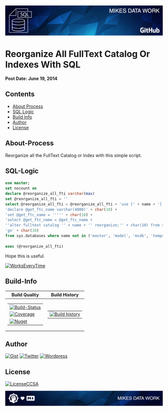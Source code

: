 ![MIKES DATA WORK GIT REPO](https://raw.githubusercontent.com/mikesdatawork/images/master/git_mikes_data_work_banner_01.png "Mikes Data Work")        

# Reorganize All FullText Catalog Or Indexes With SQL
**Post Date: June 19, 2014**        



## Contents    
- [About Process](##About-Process)  
- [SQL Logic](#SQL-Logic)  
- [Build Info](#Build-Info)  
- [Author](#Author)  
- [License](#License)       

## About-Process

<p>Reorganize all the FullText Catalog or Index with this simple script.</p>      


## SQL-Logic
```SQL
use master;
set nocount on
declare @reorganize_all_fti varchar(max)
set @reorganize_all_fti = ''
select @reorganize_all_fti = @reorganize_all_fti + 'use [' + name + ']' + char(10) +
'declare @get_ftc_name varchar(4000)' + char(10) +
'set @get_ftc_name = ''''' + char(10) +
'select @get_ftc_name = @get_ftc_name +
''alter fulltext catalog '' + name + '' reorganize;'' + char(10) from sys.fulltext_catalogs' + char(10) + 'exec (@get_ftc_name);' + char(10) +
'go' + char(10)
from sys.databases where name not in ('master', 'model', 'msdb', 'tempdb') and state_desc = 'online' order by name asc
 
exec (@reorganize_all_fti)
```
Hope this is useful. 


[![WorksEveryTime](https://forthebadge.com/images/badges/60-percent-of-the-time-works-every-time.svg)](https://shitday.de/)

## Build-Info

| Build Quality | Build History |
|--|--|
|<table><tr><td>[![Build-Status](https://ci.appveyor.com/api/projects/status/pjxh5g91jpbh7t84?svg?style=flat-square)](#)</td></tr><tr><td>[![Coverage](https://coveralls.io/repos/github/tygerbytes/ResourceFitness/badge.svg?style=flat-square)](#)</td></tr><tr><td>[![Nuget](https://img.shields.io/nuget/v/TW.Resfit.Core.svg?style=flat-square)](#)</td></tr></table>|<table><tr><td>[![Build history](https://buildstats.info/appveyor/chart/tygerbytes/resourcefitness)](#)</td></tr></table>|

## Author

[![Gist](https://img.shields.io/badge/Gist-MikesDataWork-<COLOR>.svg)](https://gist.github.com/mikesdatawork)
[![Twitter](https://img.shields.io/badge/Twitter-MikesDataWork-<COLOR>.svg)](https://twitter.com/mikesdatawork)
[![Wordpress](https://img.shields.io/badge/Wordpress-MikesDataWork-<COLOR>.svg)](https://mikesdatawork.wordpress.com/)

    
## License
[![LicenseCCSA](https://img.shields.io/badge/License-CreativeCommonsSA-<COLOR>.svg)](https://creativecommons.org/share-your-work/licensing-types-examples/)

![Mikes Data Work](https://raw.githubusercontent.com/mikesdatawork/images/master/git_mikes_data_work_banner_02.png "Mikes Data Work")


